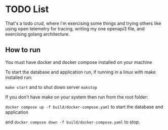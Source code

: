 # TODO List

That's a todo crud, where i'm exercising some things and trying others
like using open telemetry for tracing, writing my one openapi3 file, and
exercising golang architecture.

## How to run

You must have docker and docker compose installed on your machine

To start the database and application run, if running in a linux with make installed run:

`make start` and to shut down server `makstop`

If you don't have make on your system then run from the root folder:

`docker compose up -f build/docker-compose.yaml` to start the database and application

and `docker compose down -f build/docker-compose.yaml` to stop.